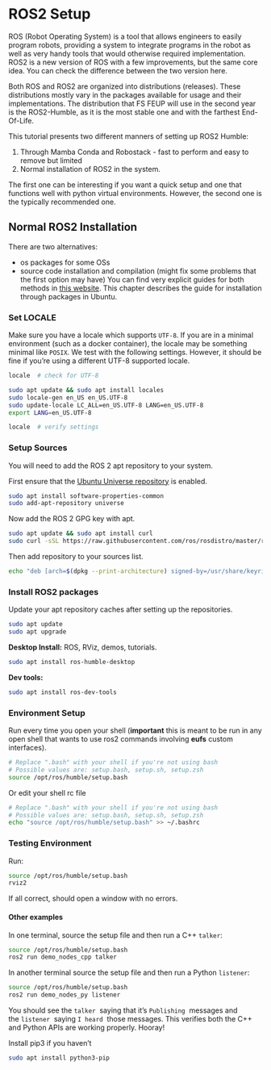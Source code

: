 # ROS2 Setup

ROS (Robot Operating System) is a tool that allows engineers to easily program robots, providing a system to integrate programs in the robot as well as very handy tools that would otherwise required implementation. ROS2 is a new version of ROS with a few improvements, but the same core idea. You can check the difference between the two version here.

Both ROS and ROS2 are organized into distributions (releases). These distributions mostly vary in the packages available for usage and their implementations. The distribution that FS FEUP will use in the second year is the ROS2-Humble, as it is the most stable one and with the farthest End-Of-Life. 

This tutorial presents two different manners of setting up ROS2 Humble:
1. Through Mamba Conda and Robostack - fast to perform and easy to remove but limited
2. Normal installation of ROS2 in the system.

The first one can be interesting if you want a quick setup and one that functions well with python virtual environments. However, the second one is the typically recommended one.

## Normal ROS2 Installation

There are two alternatives:
- os packages for some OSs
- source code installation and compilation (might fix some problems that the first option may have)
You can find very explicit guides for both methods in [this website](https://docs.ros.org/en/humble/Installation.html).
This chapter describes the guide for installation through packages in Ubuntu.

### Set LOCALE

Make sure you have a locale which supports `UTF-8`. If you are in a minimal environment (such as a docker container), the locale may be something minimal like `POSIX`. We test with the following settings. However, it should be fine if you’re using a different UTF-8 supported locale.

```bash
locale  # check for UTF-8

sudo apt update && sudo apt install locales
sudo locale-gen en_US en_US.UTF-8
sudo update-locale LC_ALL=en_US.UTF-8 LANG=en_US.UTF-8
export LANG=en_US.UTF-8

locale  # verify settings
```

### Setup Sources

You will need to add the ROS 2 apt repository to your system.

First ensure that the [Ubuntu Universe repository](https://help.ubuntu.com/community/Repositories/Ubuntu) is enabled.

```bash
sudo apt install software-properties-common
sudo add-apt-repository universe
```

Now add the ROS 2 GPG key with apt.

```bash
sudo apt update && sudo apt install curl
sudo curl -sSL https://raw.githubusercontent.com/ros/rosdistro/master/ros.key -o /usr/share/keyrings/ros-archive-keyring.gpg
```

Then add repository to your sources list.

```bash
echo "deb [arch=$(dpkg --print-architecture) signed-by=/usr/share/keyrings/ros-archive-keyring.gpg] http://packages.ros.org/ros2/ubuntu $(. /etc/os-release && echo $UBUNTU_CODENAME) main" | sudo tee /etc/apt/sources.list.d/ros2.list > /dev/null
```

### Install ROS2 packages

Update your apt repository caches after setting up the repositories.

```bash
sudo apt update
sudo apt upgrade
```

**Desktop Install:** ROS, RViz, demos, tutorials.

```bash
sudo apt install ros-humble-desktop
```
**Dev tools:**
```sh
sudo apt install ros-dev-tools
```
### Environment Setup

Run every time you open your shell (**important** this is meant to be run in any open shell that wants to use ros2 commands involving **eufs** custom interfaces).

```bash
# Replace ".bash" with your shell if you're not using bash
# Possible values are: setup.bash, setup.sh, setup.zsh
source /opt/ros/humble/setup.bash
```

Or edit your shell rc file

```bash
# Replace ".bash" with your shell if you're not using bash
# Possible values are: setup.bash, setup.sh, setup.zsh
echo "source /opt/ros/humble/setup.bash" >> ~/.bashrc
```

### Testing Environment

Run:
```bash
source /opt/ros/humble/setup.bash
rviz2
```
If all correct, should open a window with no errors.

#### Other examples

In one terminal, source the setup file and then run a C++ `talker`:

```bash
source /opt/ros/humble/setup.bash
ros2 run demo_nodes_cpp talker
```

In another terminal source the setup file and then run a Python `listener`:

```bash
source /opt/ros/humble/setup.bash
ros2 run demo_nodes_py listener
```

You should see the `talker`
 saying that it’s `Publishing`
 messages and the `listener`
 saying `I heard`
 those messages. This verifies both the C++ and Python APIs are working properly. Hooray!

Install pip3 if you haven’t

```bash
sudo apt install python3-pip
```
